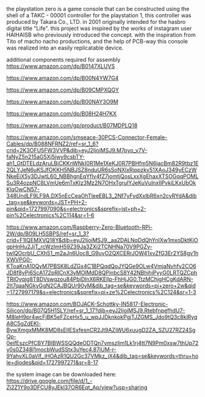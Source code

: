 the playstation zero is a game console that can be constructed using the shell of a TAKC - 00001 controller for the playstation 1, this controller was produced by Takara Co., LTD. in 2001 originally intended for the hasbro digital title "Life". this project was inspired by the works of instagram user HAIHAISB who previously introduced the concept. with the inspiration from Tito of macho nacho productions, and the help of PCB-way this console was realized into an easily replicatable device. 

additional components required for assembly
https://www.amazon.com/dp/B0147XLUVS

https://www.amazon.com/dp/B00N4YW7G4

https://www.amazon.com/dp/B09CMPXQGY

https://www.amazon.com/dp/B00NAY3O9M

https://www.amazon.com/dp/B08H24H7KX

https://www.amazon.com/gp/product/B07MDPLQ18

https://www.amazon.com/smseace-30PCS-Connector-Female-Cables/dp/B088NFRNZ2/ref=sr_1_6?crid=2K3OFU5FW3VVP&dib=eyJ2IjoiMSJ9.M7pyo_v7V-faNyZ5n215aG5Xj5jwy9csbTY-ah1_GtDTELdzAruLBiCKKnWNkI0R1Me1XeKJ0R7PBHfm5N6jacBm82R9tbz1E2QLYJeN6uKSJfOKKH5NBJSZ8nduUR6sSoNXlxRjppzkv51XAoJ349yECzWNkeEiX5y3DJwtL60_NBBhgnEqYfIv4fZ7jomtjQosLxxXgEhaxXTSOGqqPOMLSu3R4ozpNC8LVmUe6mTxKIz3Mz2N7OHxTgruIYJeKuVulnxIlPvkiLKxUbOkKlqOwCN57-348UndLF9LF9A.DX5nEcCeaOhTleeEBL3_2Nf7yFydXxlbR6xn2cyRYdA&dib_tag=se&keywords=JST+PH+2-pin&qid=1727997090&s=electronics&sprefix=jst+ph+2-pin%2Celectronics%2C114&sr=1-6

https://www.amazon.com/Raspberry-Zero-Bluetooth-RPi-2W/dp/B09LH5SBPS/ref=sr_1_3?crid=F1IQEMXVQ18Y&dib=eyJ2IjoiMSJ9._aa2DALNqDdQhYnlXw1mxoDktKjOgpHnHu2JjT_rcWzImH59Z39Ja3ZXi2TCNHNa70V9PGZy-twlQOcrbU_CXh51_m2aJn6Uoc8_G9uyO2QXCERrJOW41xvZfG3Er2YS8gv1hXWVPG0-KToaKnA10QyM7PBSK8LdZGx4C1BPQqdQoJYQGe9OLw4VmjaNvhfy2CO6JD8f8yPj6ScA172pRlCnX3yMOIMdD8QPinbcS8Y42NBhihjPyyG0LRTQZCphTRIOyqjg8T8DVswqzou84PbiDlnX6RKEllp-FhHjJG0.TtzMChjgHCgKdARN-2lt7qaaNGkyGgN2CAJBQUr90yM&dib_tag=se&keywords=pi+zero+2w&qid=1727997179&s=electronics&sprefix=pi+ze%2Celectronics%2C124&sr=1-3

https://www.amazon.com/BOJACK-Schottky-IN5817-Electronic-Silicon/dp/B07Q5H1SLY/ref=sr_1_17?dib=eyJ2IjoiMSJ9.RtebfnpefhdU7-M8leH9pr4wcFjBK5eFZceHx5_u_wpJJDknkokPgjTJZGMS_Jdo9tQ3c8klRyqA8C5gZdEKl-BywXmgxMMK8MD8sElIESxfesnCR2Jt9AZiWU6xuugD2ZA_SZU27RZ24SgQp-0eifEszcPfCBY7BIBWSSQQdeODTQn7ymszlim1Lk1rj4tt7N9Pm0xsw7thUp72y0s0Z348l1mocbWudSStx3uYec4.87iUM-r-9YahvXL0aVlf_jHOAzR1QU2Gc37VMkz_jX4&dib_tag=se&keywords=thru+hole+diodes&qid=1727997271&sr=8-17



the system image can be downloaded here: https://drive.google.com/file/d/1_-Zj2Z1Y9o3DFCU8yJEkl37OR6Eqt_Ap/view?usp=sharing
